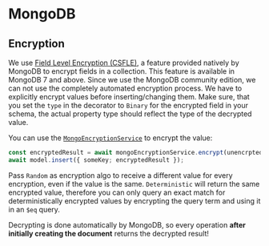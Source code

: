# MongoDB

## Encryption

We use
[Field Level Encryption (CSFLE)](https://www.mongodb.com/docs/manual/core/csfle/),
a feature provided natively by MongoDB to encrypt fields in a collection. This
feature is available in MongoDB 7 and above. Since we use the MongoDB community
edition, we can not use the completely automated encryption process. We have to
explicitly encrypt values before inserting/changing them. Make sure, that you
set the `type` in the decorator to `Binary` for the encrypted field in your
schema, the actual property type should reflect the type of the decrypted value.

You can use the [`MongoEncryptionService`](./mongo-encryption.service.ts) to
encrypt the value:

```ts
const encryptedResult = await mongoEncryptionService.encrypt(unencrptedValue, 'Random');
await model.insert({ someKey; encryptedResult });
```

Pass `Random` as encryption algo to receive a different value for every
encryption, even if the value is the same. `Deterministic` will return the same
encrypted value, therefore you can only query an exact match for
deterministically encrypted values by encrypting the query term and using it in
an `$eq` query.

Decrypting is done automatically by MongoDB, so every operation **after
initially creating the document** returns the decrypted result!
